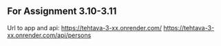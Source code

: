 ## For Assignment 3.10-3.11

Url to app and api:
https://tehtava-3-xx.onrender.com/
https://tehtava-3-xx.onrender.com/api/persons
